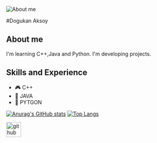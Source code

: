 ![About me](https://raw.githubusercontent.com/sagar-viradiya/sagar-viradiya/master/resources/banner.png)

#Dogukan Aksoy

## About me
I'm learning C++,Java and Python.
I'm developing projects.

## Skills and Experience
* 🎮 C++
* 📱 JAVA
* 📡 PYTGON


[![Anurag's GitHub stats](https://github-readme-stats.vercel.app/api?username=Dredogu)](https://github.com/anuraghazra/github-readme-stats)
[![Top Langs](https://github-readme-stats.vercel.app/api/top-langs/?username=Dredogu&layout=compact)](https://github.com/anuraghazra/github-readme-stats)

[<img src='https://cdn.jsdelivr.net/npm/simple-icons@3.0.1/icons/github.svg' alt='github' height='40'>](https://github.com/Dredogu)
